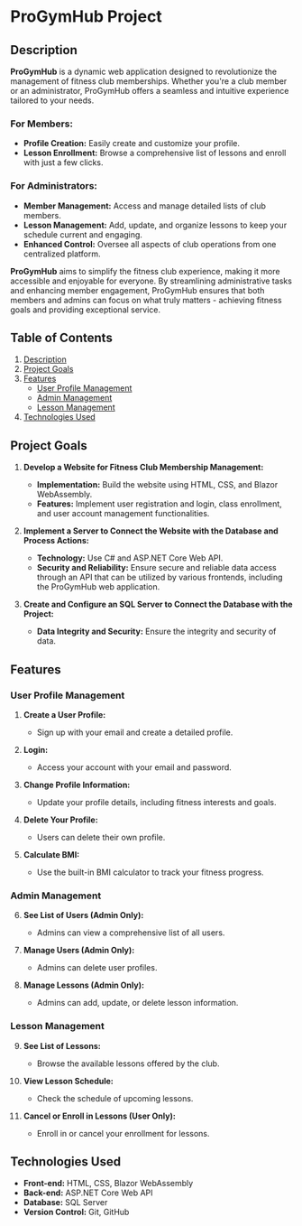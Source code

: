 # ProGymHub Project

## Description

**ProGymHub** is a dynamic web application designed to revolutionize the management of fitness club memberships. Whether you're a club member or an administrator, ProGymHub offers a seamless and intuitive experience tailored to your needs.

### For Members:
- **Profile Creation:** Easily create and customize your profile.
- **Lesson Enrollment:** Browse a comprehensive list of lessons and enroll with just a few clicks.

### For Administrators:
- **Member Management:** Access and manage detailed lists of club members.
- **Lesson Management:** Add, update, and organize lessons to keep your schedule current and engaging.
- **Enhanced Control:** Oversee all aspects of club operations from one centralized platform.

**ProGymHub** aims to simplify the fitness club experience, making it more accessible and enjoyable for everyone. By streamlining administrative tasks and enhancing member engagement, ProGymHub ensures that both members and admins can focus on what truly matters - achieving fitness goals and providing exceptional service.

## Table of Contents
1. [Description](#description)
2. [Project Goals](#project-goals)
3. [Features](#features)
   - [User Profile Management](#user-profile-management)
   - [Admin Management](#admin-management)
   - [Lesson Management](#lesson-management)
4. [Technologies Used](#technologies-used)

## Project Goals

1. **Develop a Website for Fitness Club Membership Management:**
   - **Implementation:** Build the website using HTML, CSS, and Blazor WebAssembly.
   - **Features:** Implement user registration and login, class enrollment, and user account management functionalities.

2. **Implement a Server to Connect the Website with the Database and Process Actions:**
   - **Technology:** Use C# and ASP.NET Core Web API.
   - **Security and Reliability:** Ensure secure and reliable data access through an API that can be utilized by various frontends, including the ProGymHub web application.

3. **Create and Configure an SQL Server to Connect the Database with the Project:**
   - **Data Integrity and Security:** Ensure the integrity and security of data.

## Features

### User Profile Management
1. **Create a User Profile:**
   - Sign up with your email and create a detailed profile.

2. **Login:**
   - Access your account with your email and password.

3. **Change Profile Information:**
   - Update your profile details, including fitness interests and goals.

4. **Delete Your Profile:**
   - Users can delete their own profile.

5. **Calculate BMI:**
   - Use the built-in BMI calculator to track your fitness progress.

### Admin Management
6. **See List of Users (Admin Only):**
   - Admins can view a comprehensive list of all users.

7. **Manage Users (Admin Only):**
   - Admins can delete user profiles.

8. **Manage Lessons (Admin Only):**
   - Admins can add, update, or delete lesson information.

### Lesson Management
9. **See List of Lessons:**
   - Browse the available lessons offered by the club.

10. **View Lesson Schedule:**
    - Check the schedule of upcoming lessons.

11. **Cancel or Enroll in Lessons (User Only):**
    - Enroll in or cancel your enrollment for lessons.

## Technologies Used
- **Front-end:** HTML, CSS, Blazor WebAssembly
- **Back-end:** ASP.NET Core Web API
- **Database:** SQL Server
- **Version Control:** Git, GitHub

